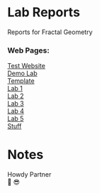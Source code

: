 # Lab Reports
Reports for Fractal Geometry

### Web Pages:
[Test Website](https://cchiltoncarr.github.io/labreports/testwebsite.html) \
[Demo Lab](https://cchiltoncarr.github.io/labreports/testlab.html) \
[Template](https://cchiltoncarr.github.io/labreports/template.html) \
[Lab 1](https://cchiltoncarr.github.io/labreports/lab1.html) \
[Lab 2](https://cchiltoncarr.github.io/labreports/lab2.html) \
[Lab 3](https://cchiltoncarr.github.io/labreports/lab3.html) \
[Lab 4](https://cchiltoncarr.github.io/labreports/lab4.html) \
[Lab 5](https://cchiltoncarr.github.io/labreports/lab4.html) \
[Stuff](https://cchiltoncarr.github.io/labreports/stuff.html)

# Notes

Howdy Partner\
🤠 😎
